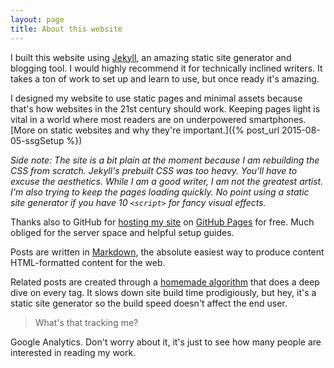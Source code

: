 ```yaml
---
layout: page
title: About this website
---
```


I built this website using [Jekyll](https://jekyllrb.com), an amazing static site generator and blogging tool. I would highly recommend it for technically inclined writers. It takes a ton of work to set up and learn to use, but once ready it's amazing. 

I designed my website to use static pages and minimal assets because that's how websites in the 21st century should work. Keeping pages light is vital in a world where most readers are on underpowered smartphones. [More on static websites and why they're important.]({% post_url 2015-08-05-ssgSetup %})

*Side note: The site is a bit plain at the moment because I am rebuilding the CSS from scratch. Jekyll's prebuilt CSS was too heavy. You'll have to excuse the aesthetics. While I am a good writer, I am not the greatest artist. I'm also trying to keep the pages loading quickly. No point using a static site generator if you have 10 `<script>` for fancy visual effects.*

Thanks also to GitHub for [hosting my site](https://github.com/kyle-n/kyle-n.github.io) on [GitHub Pages](https://pages.github.com) for free. Much obliged for the server space and helpful setup guides. 

Posts are written in [Markdown](https://en.wikipedia.org/wiki/Markdown), the absolute easiest way to produce content HTML-formatted content for the web. 

Related posts are created through a [homemade algorithm](https://github.com/kyle-n/kyle-n.github.io/blob/master/_includes/related_posts.html) that does a deep dive on every tag. It slows down site build time prodigiously, but hey, it's a static site generator so the build speed doesn't affect the end user.   

> What's that tracking me? 

Google Analytics. Don't worry about it, it's just to see how many people are interested in reading my work. 
